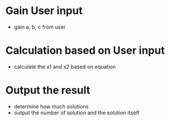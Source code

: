 # Gain User input
- gain a, b, c from user
# Calculation based on User input
- calculate the x1 and x2 based on equation
# Output the result
- determine how much solutions
- output the number of solution and the solution itself